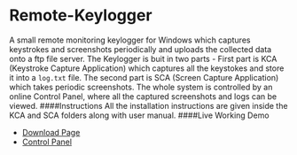 # Remote-Keylogger
A small remote monitoring keylogger for Windows which captures keystrokes and screenshots periodically and uploads the collected data onto a ftp file server. The Keylogger is buit in two parts - First part is KCA (Keystroke Capture Application) which captures all the keystokes and store it into a `log.txt` file. The second part is SCA (Screen Capture Application) which takes periodic screenshots.
The whole system is controlled by an online Control Panel, where all the captured screenshots and logs can be viewed.
####Instructions
All the installation instructions are given inside the KCA and SCA folders along with user manual.
####Live Working Demo
* [Download Page](http://jugaad.eu.pn/keylogger/download.html)
* [Control Panel](http://jugaad.eu.pn/keylogger/)

